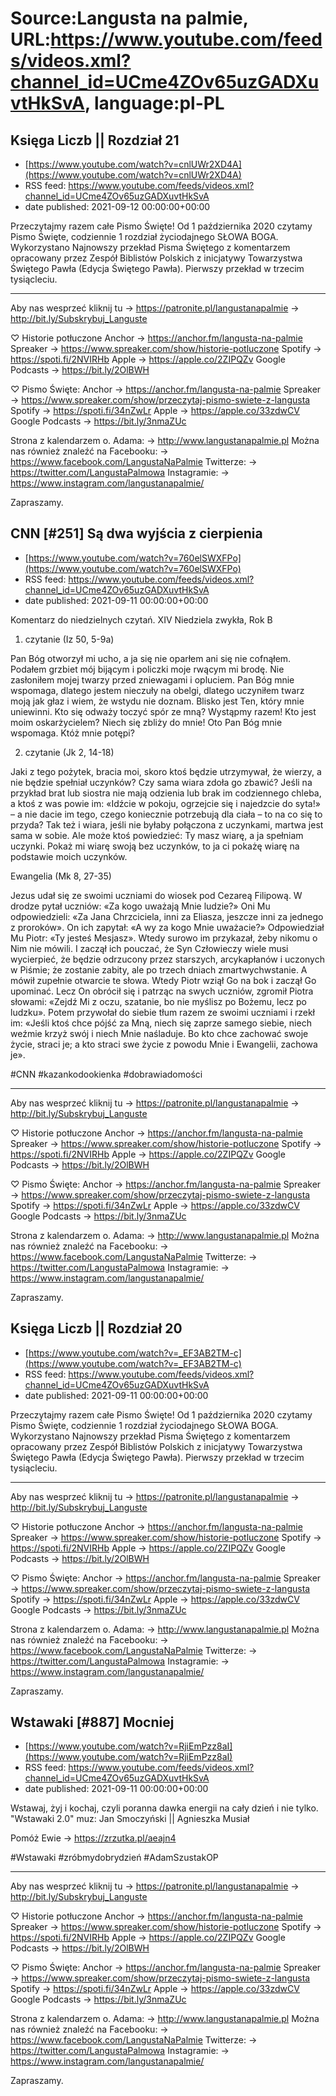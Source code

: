 # Source:Langusta na palmie, URL:https://www.youtube.com/feeds/videos.xml?channel_id=UCme4ZOv65uzGADXuvtHkSvA, language:pl-PL

## Księga Liczb || Rozdział 21
 - [https://www.youtube.com/watch?v=cnlUWr2XD4A](https://www.youtube.com/watch?v=cnlUWr2XD4A)
 - RSS feed: https://www.youtube.com/feeds/videos.xml?channel_id=UCme4ZOv65uzGADXuvtHkSvA
 - date published: 2021-09-12 00:00:00+00:00

Przeczytajmy razem całe Pismo Święte! Od 1 października 2020 czytamy Pismo Święte, codziennie 1 rozdział życiodajnego SŁOWA BOGA.
Wykorzystano Najnowszy przekład Pisma Świętego z komentarzem opracowany przez Zespół Biblistów Polskich z inicjatywy Towarzystwa Świętego Pawła (Edycja Świętego Pawła). Pierwszy przekład w trzecim tysiącleciu.
________________________________________
Aby nas wesprzeć kliknij tu 
→ https://patronite.pl/langustanapalmie
→ http://bit.ly/Subskrybuj_Languste

♡ Historie potłuczone
Anchor → https://anchor.fm/langusta-na-palmie
Spreaker → https://www.spreaker.com/show/historie-potluczone
Spotify → https://spoti.fi/2NVIRHb
Apple → https://apple.co/2ZIPQZv
Google Podcasts → https://bit.ly/2OlBWH

♡  Pismo Święte: 
Anchor → https://anchor.fm/langusta-na-palmie
Spreaker → https://www.spreaker.com/show/przeczytaj-pismo-swiete-z-langusta
Spotify →  https://spoti.fi/34nZwLr
Apple →  https://apple.co/33zdwCV
Google Podcasts → https://bit.ly/3nmaZUc

Strona z kalendarzem o. Adama: 
→ http://www.langustanapalmie.pl
Można nas również znaleźć na Facebooku: 
→ https://www.facebook.com/LangustaNaPalmie
Twitterze: 
→ https://twitter.com/LangustaPalmowa
Instagramie: 
→ https://www.instagram.com/langustanapalmie/

Zapraszamy.

## CNN [#251] Są dwa wyjścia z cierpienia
 - [https://www.youtube.com/watch?v=760elSWXFPo](https://www.youtube.com/watch?v=760elSWXFPo)
 - RSS feed: https://www.youtube.com/feeds/videos.xml?channel_id=UCme4ZOv65uzGADXuvtHkSvA
 - date published: 2021-09-11 00:00:00+00:00

Komentarz do niedzielnych czytań.
XIV Niedziela zwykła, Rok B

1. czytanie (Iz 50, 5-9a)

Pan Bóg otworzył mi ucho, a ja się nie oparłem ani się nie cofnąłem. Podałem grzbiet mój bijącym i policzki moje rwącym mi brodę. Nie zasłoniłem mojej twarzy przed zniewagami i opluciem.
Pan Bóg mnie wspomaga, dlatego jestem nieczuły na obelgi, dlatego uczyniłem twarz moją jak głaz i wiem, że wstydu nie doznam.
Blisko jest Ten, który mnie uniewinni. Kto się odważy toczyć spór ze mną? Wystąpmy razem! Kto jest moim oskarżycielem? Niech się zbliży do mnie!
Oto Pan Bóg mnie wspomaga. Któż mnie potępi?

2. czytanie (Jk 2, 14-18)

Jaki z tego pożytek, bracia moi, skoro ktoś będzie utrzymywał, że wierzy, a nie będzie spełniał uczynków? Czy sama wiara zdoła go zbawić?
Jeśli na przykład brat lub siostra nie mają odzienia lub brak im codziennego chleba, a ktoś z was powie im: «Idźcie w pokoju, ogrzejcie się i najedzcie do syta!» – a nie dacie im tego, czego koniecznie potrzebują dla ciała – to na co się to przyda? Tak też i wiara, jeśli nie byłaby połączona z uczynkami, martwa jest sama w sobie.
Ale może ktoś powiedzieć: Ty masz wiarę, a ja spełniam uczynki. Pokaż mi wiarę swoją bez uczynków, to ja ci pokażę wiarę na podstawie moich uczynków.

Ewangelia (Mk 8, 27-35)

Jezus udał się ze swoimi uczniami do wiosek pod Cezareą Filipową. W drodze pytał uczniów: «Za kogo uważają Mnie ludzie?»
Oni Mu odpowiedzieli: «Za Jana Chrzciciela, inni za Eliasza, jeszcze inni za jednego z proroków». On ich zapytał: «A wy za kogo Mnie uważacie?»
Odpowiedział Mu Piotr: «Ty jesteś Mesjasz». Wtedy surowo im przykazał, żeby nikomu o Nim nie mówili.
I zaczął ich pouczać, że Syn Człowieczy wiele musi wycierpieć, że będzie odrzucony przez starszych, arcykapłanów i uczonych w Piśmie; że zostanie zabity, ale po trzech dniach zmartwychwstanie. A mówił zupełnie otwarcie te słowa. Wtedy Piotr wziął Go na bok i zaczął Go upominać. Lecz On obrócił się i patrząc na swych uczniów, zgromił Piotra słowami: «Zejdź Mi z oczu, szatanie, bo nie myślisz po Bożemu, lecz po ludzku».
Potem przywołał do siebie tłum razem ze swoimi uczniami i rzekł im: «Jeśli ktoś chce pójść za Mną, niech się zaprze samego siebie, niech weźmie krzyż swój i niech Mnie naśladuje. Bo kto chce zachować swoje życie, straci je; a kto straci swe życie z powodu Mnie i Ewangelii, zachowa je».

#CNN #kazankodookienka #dobrawiadomości
________________________________________
Aby nas wesprzeć kliknij tu 
→ https://patronite.pl/langustanapalmie
→ http://bit.ly/Subskrybuj_Languste

♡ Historie potłuczone
Anchor → https://anchor.fm/langusta-na-palmie
Spreaker → https://www.spreaker.com/show/historie-potluczone
Spotify → https://spoti.fi/2NVIRHb
Apple → https://apple.co/2ZIPQZv
Google Podcasts → https://bit.ly/2OlBWH

♡  Pismo Święte: 
Anchor → https://anchor.fm/langusta-na-palmie
Spreaker → https://www.spreaker.com/show/przeczytaj-pismo-swiete-z-langusta
Spotify →  https://spoti.fi/34nZwLr
Apple →  https://apple.co/33zdwCV
Google Podcasts → https://bit.ly/3nmaZUc

Strona z kalendarzem o. Adama: 
→ http://www.langustanapalmie.pl
Można nas również znaleźć na Facebooku: 
→ https://www.facebook.com/LangustaNaPalmie
Twitterze: 
→ https://twitter.com/LangustaPalmowa
Instagramie: 
→ https://www.instagram.com/langustanapalmie/

Zapraszamy.

## Księga Liczb || Rozdział 20
 - [https://www.youtube.com/watch?v=_EF3AB2TM-c](https://www.youtube.com/watch?v=_EF3AB2TM-c)
 - RSS feed: https://www.youtube.com/feeds/videos.xml?channel_id=UCme4ZOv65uzGADXuvtHkSvA
 - date published: 2021-09-11 00:00:00+00:00

Przeczytajmy razem całe Pismo Święte! Od 1 października 2020 czytamy Pismo Święte, codziennie 1 rozdział życiodajnego SŁOWA BOGA.
Wykorzystano Najnowszy przekład Pisma Świętego z komentarzem opracowany przez Zespół Biblistów Polskich z inicjatywy Towarzystwa Świętego Pawła (Edycja Świętego Pawła). Pierwszy przekład w trzecim tysiącleciu.
________________________________________
Aby nas wesprzeć kliknij tu 
→ https://patronite.pl/langustanapalmie
→ http://bit.ly/Subskrybuj_Languste

♡ Historie potłuczone
Anchor → https://anchor.fm/langusta-na-palmie
Spreaker → https://www.spreaker.com/show/historie-potluczone
Spotify → https://spoti.fi/2NVIRHb
Apple → https://apple.co/2ZIPQZv
Google Podcasts → https://bit.ly/2OlBWH

♡  Pismo Święte: 
Anchor → https://anchor.fm/langusta-na-palmie
Spreaker → https://www.spreaker.com/show/przeczytaj-pismo-swiete-z-langusta
Spotify →  https://spoti.fi/34nZwLr
Apple →  https://apple.co/33zdwCV
Google Podcasts → https://bit.ly/3nmaZUc

Strona z kalendarzem o. Adama: 
→ http://www.langustanapalmie.pl
Można nas również znaleźć na Facebooku: 
→ https://www.facebook.com/LangustaNaPalmie
Twitterze: 
→ https://twitter.com/LangustaPalmowa
Instagramie: 
→ https://www.instagram.com/langustanapalmie/

Zapraszamy.

## Wstawaki [#887] Mocniej
 - [https://www.youtube.com/watch?v=RjiEmPzz8aI](https://www.youtube.com/watch?v=RjiEmPzz8aI)
 - RSS feed: https://www.youtube.com/feeds/videos.xml?channel_id=UCme4ZOv65uzGADXuvtHkSvA
 - date published: 2021-09-11 00:00:00+00:00

Wstawaj, żyj i kochaj, czyli poranna dawka energii na cały dzień i nie tylko. 
"Wstawaki 2.0" muz: Jan Smoczyński || Agnieszka Musiał

Pomóż Ewie → https://zrzutka.pl/aeajn4

#Wstawaki #zróbmydobrydzień #AdamSzustakOP
________________________________________
Aby nas wesprzeć kliknij tu 
→ https://patronite.pl/langustanapalmie
→ http://bit.ly/Subskrybuj_Languste

♡ Historie potłuczone
Anchor → https://anchor.fm/langusta-na-palmie
Spreaker → https://www.spreaker.com/show/historie-potluczone
Spotify → https://spoti.fi/2NVIRHb
Apple → https://apple.co/2ZIPQZv
Google Podcasts → https://bit.ly/2OlBWH

♡  Pismo Święte: 
Anchor → https://anchor.fm/langusta-na-palmie
Spreaker → https://www.spreaker.com/show/przeczytaj-pismo-swiete-z-langusta
Spotify →  https://spoti.fi/34nZwLr
Apple →  https://apple.co/33zdwCV
Google Podcasts → https://bit.ly/3nmaZUc

Strona z kalendarzem o. Adama: 
→ http://www.langustanapalmie.pl
Można nas również znaleźć na Facebooku: 
→ https://www.facebook.com/LangustaNaPalmie
Twitterze: 
→ https://twitter.com/LangustaPalmowa
Instagramie: 
→ https://www.instagram.com/langustanapalmie/

Zapraszamy.

